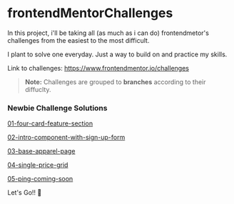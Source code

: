 # frontendMentorChallenges

In this project, i'll be taking all (as much as i can do) frontendmetor's challenges from the easiest to the most difficult.

I plant to solve one everyday. Just a way to build on and practice my skills.

Link to challenges: https://www.frontendmentor.io/challenges

> **Note:** Challenges are grouped to **branches** according to their diffuclty.

### Newbie Challenge Solutions

[01-four-card-feature-section](https://01-four-card-feature-section.now.sh/)

[02-intro-component-with-sign-up-form](https://02-intro-component-with-sign-up-form.now.sh/)

[03-base-apparel-page](https://03-base-apparel-page.now.sh/)

[04-single-price-grid](http://04-single-price-grid.now.sh/)

[05-ping-coming-soon](https://05-ping-coming-soon.now.sh/)

Let's Go!! 🚀
